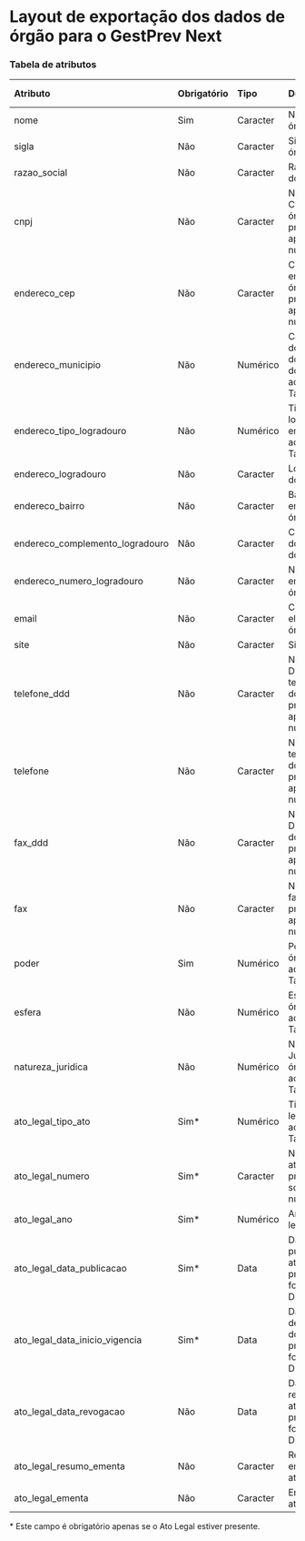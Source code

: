 # Layout de exportação dos dados de órgão para o GestPrev Next

### Tabela de atributos

 | Atributo                         | Obrigatório | Tipo     | Descrição                                                                 | Tamanho máximo |
 | :------------------------------- | :---------- | :------- | :------------------------------------------------------------------------ | -------------: |
 | nome                             | Sim         | Caracter | Nome do órgão                                                             | 100            |
 | sigla                            | Não         | Caracter | Sigla do órgão                                                            | 10             |
 | razao_social                     | Não         | Caracter | Razão social do órgão                                                     | 100            |
 | cnpj                             | Não         | Caracter | Número do CNPJ do órgão, preencher apenas com números                     | 14             |
 | endereco_cep                     | Não         | Caracter | CEP do endereço do órgão, preencher apenas com números                    | 8              |
 | endereco_municipio               | Não         | Numérico | Código IBGE do município do endereço do órgão, de acordo com a Tabela 07  | 6              |
 | endereco_tipo_logradouro         | Não         | Numérico | Tipo de logradouro do endereço, de acordo com a Tabela 28                 | 2              |
 | endereco_logradouro              | Não         | Caracter | Logradouro do órgão                                                       | 40             |
 | endereco_bairro                  | Não         | Caracter | Bairro do endereço do órgão                                               | 30             |
 | endereco_complemento_logradouro  | Não         | Caracter | Complemento do endereço do órgão                                          | 30             |
 | endereco_numero_logradouro       | Não         | Caracter | Número do endereço do órgão                                               | 5              |
 | email                            | Não         | Caracter | Correio eletrônico do órgão                                               | 80             |
 | site                             | Não         | Caracter | Site do órgão                                                             | 40             |
 | telefone_ddd                     | Não         | Caracter | Número do DDD do telefone fixo do órgão, preencher apenas com números     | 2              |
 | telefone                         | Não         | Caracter | Número do telefone fixo do órgão, preencher apenas com números            | 9              |
 | fax_ddd                          | Não         | Caracter | Número do DDD do fax do órgão, preencher apenas com números               | 2              |
 | fax                              | Não         | Caracter | Número do fax do órgão, preencher apenas com números                      | 9              |
 | poder                            | Sim         | Numérico | Poder do órgão, de acordo com a Tabela 19                                 | 1              |
 | esfera                           | Não         | Numérico | Esfera do órgão, de acordo com a Tabela 05                                | 1              |
 | natureza_juridica                | Não         | Numérico | Natureza Jurídica do órgão, de acordo com a Tabela 15                     | 2              |
 | ato_legal_tipo_ato               | Sim\*       | Numérico | Tipo do ato legal, de acordo com a Tabela 23                              | 2              |
 | ato_legal_numero                 | Sim\*       | Caracter | Número do ato legal, preencher somente com números                        | 12             |
 | ato_legal_ano                    | Sim\*       | Numérico | Ano do ato legal                                                          | 4              |
 | ato_legal_data_publicacao        | Sim\*       | Data     | Data de publicação do ato legal, preencher no formato DD/MM/AAAA          | 10             |
 | ato_legal_data_inicio_vigencia   | Sim\*       | Data     | Data de início de vigência do ato legal, preencher no formato DD/MM/AAAA  | 10             |
 | ato_legal_data_revogacao         | Não         | Data     | Data de revogação do ato legal, preencher no formato DD/MM/AAAA           | 10             |
 | ato_legal_resumo_ementa          | Não         | Caracter | Resumo da ementa do ato legal                                             | 100            |
 | ato_legal_ementa                 | Não         | Caracter | Ementa do ato legal                                                       | 1000           |

\* Este campo é obrigatório apenas se o Ato Legal estiver presente.
